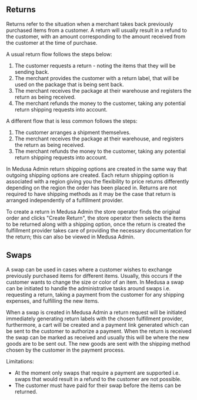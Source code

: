 ## Returns

Returns refer to the situation when a merchant takes back previously purchased items from a customer. A return will usually result in a refund to the customer, with an amount corresponding to the amount received from the customer at the time of purchase. 

A usual return flow follows the steps below:

1. The customer requests a return - noting the items that they will be sending back. 
2. The merchant provides the customer with a return label, that will be used on the package that is being sent back.
3. The merchant receives the package at their warehouse and registers the return as being received.
4. The merchant refunds the money to the customer, taking any potential return shipping requests into account. 

A different flow that is less common follows the steps:

1. The customer arranges a shipment themselves.
2. The merchant receives the package at their warehouse, and registers the return as being received.
3. The merchant refunds the money to the customer, taking any potential return shipping requests into account. 

In Medusa Admin return shipping options are created in the same way that outgoing shipping options are created. Each return shipping option is associated with a region giving you the flexibility to price returns differently depending on the region the order has been placed in. Returns are not required to have shipping methods as it may be the case that return is arranged independently of a fulfillment provider.

To create a return in Medusa Admin the store operator finds the original order and clicks "Create Return", the store operator then selects the items to be returned along with a shipping option, once the return is created the fulfillment provider takes care of providing the necessary documentation for the return; this can also be viewed in Medusa Admin.

## Swaps

A swap can be used in cases where a customer wishes to exchange previously purchased items for different items. Usually, this occurs if the customer wants to change the size or color of an item. In Medusa a swap can be initiated to handle the administrative tasks around swaps i.e. requesting a return, taking a payment from the customer for any shipping expenses, and fulfilling the new items.

When a swap is created in Medusa Admin a return request will be initiated immediately generating return labels with the chosen fulfillment provider, furthermore, a cart will be created and a payment link generated which can be sent to the customer to authorize a payment. When the return is received the swap can be marked as received and usually this will be where the new goods are to be sent out. The new goods are sent with the shipping method chosen by the customer in the payment process.

Limitations: 
- At the moment only swaps that require a payment are supported i.e. swaps that would result in a refund to the customer are not possible.
- The customer must have paid for their swap before the items can be returned.

